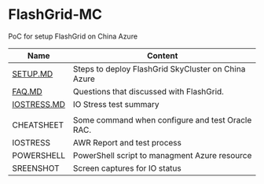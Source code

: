 # FlashGrid-MC
PoC for setup FlashGrid on China Azure

|  Name                             | Content   |
|  ----                             | ----      |
|  [SETUP.MD](./SETUP.md)           | Steps to deploy FlashGrid SkyCluster on China Azure   |
|  [FAQ.MD](./FAQ.md)               | Questions that discussed with FlashGrid.   |
|  [IOSTRESS.MD](./IOStress.md)     | IO Stress test summary   |
|                                   |                      |
|  CHEATSHEET                       | Some command when configure and test Oracle RAC.   |
|  IOSTRESS                         | AWR Report and test process   |
|  POWERSHELL                       | PowerShell script to managment Azure resource   |
|  SREENSHOT                        | Screen captures for IO status   |